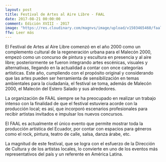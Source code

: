 ```yaml
---
layout: post
title: Festival de Artes al Aire Libre - FAAL
date: 2017-08-21 00:00:00
comment: Edición XVIII - 2017
image: "https://res.cloudinary.com/magnvs/image/upload/v1503465460/faal-10_nym63c.jpg"
ffw: Leer más
---
```

El Festival de Artes al Aire Libre comenzó en el año 2000 como un complemento cultural de la regeneración urbana para el Malecón 2000, empezó como un concurso de pintura y escultura en presencia y al aire libre; posteriormente se fueron integrando artes escénicas, visuales y alternativas, llegando en la actualidad a contar con once categorías artísticas. Este año, cumpliendo con el propósito original y considerando que las artes pueden ser herramienta de sensibilización en temas ambientales para la ciudadanía, el festival se toma, además de Malecón 2000, el Malecón del Estero Salado y sus alrededores.

La organización de FAAL siempre se ha preocupado en realizar un trabajo intenso con la finalidad de que el festival estuviera acorde con la producción local; es así, que incorporó escenarios profesionales para recibir artistas invitados e impulsar los nuevos concursos.

El FAAL es actualmente el único evento que permite mostrar toda la producción artística del Ecuador, por contar con espacios para géneros como el rock, pintura, teatro de calle, salsa, danza árabe, etc.

La magnitud de este festival, que se logra con el esfuerzo de la Dirección de Cultura y de los artistas locales, lo convierte en uno de los eventos más representativos del país y un referente en América Latina.

